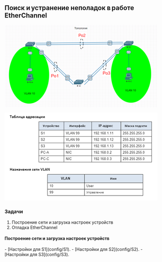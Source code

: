 
<h2>Поиск и устранение неполадок в работе EtherChannel</h2> 

![](https://github.com/rayakhin/OTUS_Neteng/blob/master/Homework/HW_3/HW_32/TOPO_32.PNG)

![](https://github.com/rayakhin/OTUS_Neteng/blob/master/Homework/HW_3/HW_32/IP_VLAN.PNG)


<h3>Задачи</h3> 

1. Построение сети и загрузка настроек устройств </br>
2. Отладка EtherChannel </br>

<h4>Построение сети и загрузка настроек устройств</h4>
 - [Настройки для S1](config/S1).
 - [Настройки для S2](config/S2).
 - [Настройки для S3](config/S3).
